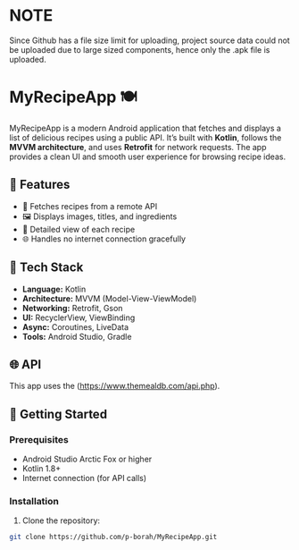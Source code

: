 # NOTE
Since Github has a file size limit for uploading, project source data could not be uploaded due to large sized components, hence only the .apk file is uploaded.

# MyRecipeApp 🍽️

MyRecipeApp is a modern Android application that fetches and displays a list of delicious recipes using a public API. It’s built with **Kotlin**, follows the **MVVM architecture**, and uses **Retrofit** for network requests. The app provides a clean UI and smooth user experience for browsing recipe ideas.

## 📲 Features

- 📃 Fetches recipes from a remote API
- 🖼 Displays images, titles, and ingredients
- 📄 Detailed view of each recipe
- 🌐 Handles no internet connection gracefully

## 🔧 Tech Stack

- **Language:** Kotlin
- **Architecture:** MVVM (Model-View-ViewModel)
- **Networking:** Retrofit, Gson
- **UI:** RecyclerView, ViewBinding
- **Async:** Coroutines, LiveData
- **Tools:** Android Studio, Gradle

## 🌐 API

This app uses the (https://www.themealdb.com/api.php).

## 🚀 Getting Started

### Prerequisites

- Android Studio Arctic Fox or higher
- Kotlin 1.8+
- Internet connection (for API calls)

### Installation

1. Clone the repository:

```bash
git clone https://github.com/p-borah/MyRecipeApp.git
